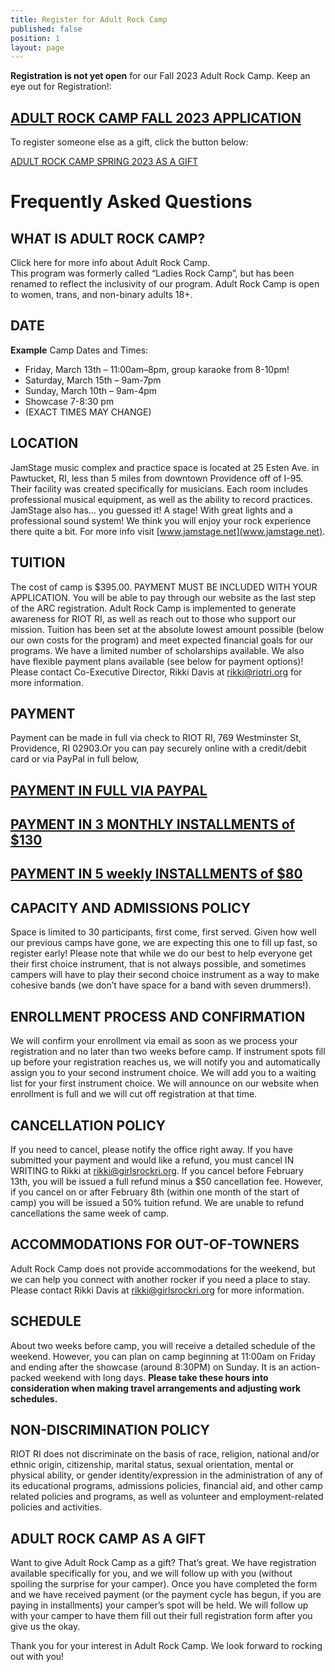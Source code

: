 ```yaml
---
title: Register for Adult Rock Camp
published: false
position: 1
layout: page
---
```


**Registration is not yet open** for our Fall 2023 Adult Rock Camp. Keep an eye out for Registration!:

## [ADULT ROCK CAMP FALL 2023 APPLICATION](https://docs.google.com/forms/d/e/1FAIpQLSf0-q5812TCf3Qbq_lMUcXqu95jLEVOQ_O8E_40RmND3wyWvw/viewform)

To register someone else as a gift, click the button below:

[ADULT ROCK CAMP SPRING 2023 AS A GIFT](https://docs.google.com/forms/d/e/1FAIpQLSff56PDJ0Og0qoAfoydk4imIfnaxZhVqF3006NNz0U3sFL3uA/viewform)

# Frequently Asked Questions

## WHAT IS ADULT ROCK CAMP?

Click here for more info about Adult Rock Camp.  
This program was formerly called “Ladies Rock Camp”, but has been renamed to reflect the inclusivity of our program. Adult Rock Camp is open to women, trans, and non-binary adults 18+.

## DATE

**Example** Camp Dates and Times:
* Friday, March 13th – 11:00am–8pm, group karaoke from 8-10pm!
* Saturday, March 15th – 9am-7pm
* Sunday, March 10th – 9am-4pm
* Showcase 7-8:30 pm
* (EXACT TIMES MAY CHANGE)

## LOCATION

JamStage music complex and practice space is located at 25 Esten Ave. in Pawtucket, RI, less than 5 miles from downtown Providence off of I-95. Their facility was created specifically for musicians. Each room includes professional musical equipment, as well as the ability to record practices. JamStage also has… you guessed it! A stage! With great lights and a professional sound system! We think you will enjoy your rock experience there quite a bit. For more info visit [www.jamstage.net](www.jamstage.net).

## TUITION

The cost of camp is $395.00. PAYMENT MUST BE INCLUDED WITH YOUR APPLICATION. You will be able to pay through our website as the last step of the ARC registration. Adult Rock Camp is implemented to generate awareness for RIOT RI, as well as reach out to those who support our mission. Tuition has been set at the absolute lowest amount possible (below our own costs for the program) and meet expected financial goals for our programs. We have a limited number of scholarships available. We also have flexible payment plans available (see below for payment options)! Please contact Co-Executive Director, Rikki Davis at [rikki@riotri.org](mailto:rikki@riotri.org) for more information.

## PAYMENT

Payment can be made in full via check to RIOT RI, 769 Westminster St, Providence, RI 02903.Or you can pay securely online with a credit/debit card or via PayPal in full below,

## [PAYMENT IN FULL VIA PAYPAL](https://www.paypal.com/cgi-bin/webscr?cmd=_s-xclick&hosted_button_id=CLHGDXSSTHGU8&source=url)
## [PAYMENT IN 3 MONTHLY INSTALLMENTS of $130](https://www.paypal.com/cgi-bin/webscr?cmd=_s-xclick&hosted_button_id=QTUM3G7RY8KX4) 
## [PAYMENT IN 5 weekly INSTALLMENTS of $80](https://www.paypal.com/cgi-bin/webscr?cmd=_s-xclick&hosted_button_id=6BPL8AL3W2LXJ)

## CAPACITY AND ADMISSIONS POLICY

Space is limited to 30 participants, first come, first served. Given how well our previous camps have gone, we are expecting this one to fill up fast, so register early! Please note that while we do our best to help everyone get their first choice instrument, that is not always possible, and sometimes campers will have to play their second choice instrument as a way to make cohesive bands (we don’t have space for a band with seven drummers!).

## ENROLLMENT PROCESS AND CONFIRMATION

We will confirm your enrollment via email as soon as we process your registration and no later than two weeks before camp. If instrument spots fill up before your registration reaches us, we will notify you and automatically assign you to your second instrument choice. We will add you to a waiting list for your first instrument choice. We will announce on our website when enrollment is full and we will cut off registration at that time.

## CANCELLATION POLICY

If you need to cancel, please notify the office right away. If you have submitted your payment and would like a refund, you must cancel IN WRITING to Rikki at [rikki@girlsrockri.org](mailto:rikki@girlsrockri.org). If you cancel before February 13th, you will be issued a full refund minus a $50 cancellation fee. However, if you cancel on or after February 8th (within one month of the start of camp) you will be issued a 50% tuition refund. We are unable to refund cancellations the same week of camp.

## ACCOMMODATIONS FOR OUT-OF-TOWNERS

Adult Rock Camp does not provide accommodations for the weekend, but we can help you connect with another rocker if you need a place to stay. Please contact Rikki Davis at [rikki@girlsrockri.org](mailto:rikki@girlsrockri.org) for more information.

## SCHEDULE

About two weeks before camp, you will receive a detailed schedule of the weekend. However, you can plan on camp beginning at 11:00am on Friday and ending after the showcase (around 8:30PM) on Sunday. It is an action-packed weekend with long days. 
**Please take these hours into consideration when making travel arrangements and adjusting work schedules.**

## NON-DISCRIMINATION POLICY

RIOT RI does not discriminate on the basis of race, religion, national and/or ethnic origin, citizenship, marital status, sexual orientation, mental or physical ability, or gender identity/expression in the administration of any of its educational programs, admissions policies, financial aid, and other camp related policies and programs, as well as volunteer and employment-related policies and activities.

## ADULT ROCK CAMP AS A GIFT

Want to give Adult Rock Camp as a gift? That’s great. We have registration available specifically for you, and we will follow up with you (without spoiling the surprise for your camper). Once you have completed the form and we have received payment (or the payment cycle has begun, if you are paying in installments) your camper’s spot will be held. We will follow up with your camper to have them fill out their full registration form after you give us the okay.

Thank you for your interest in Adult Rock Camp. We look forward to rocking out with you!
